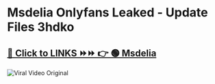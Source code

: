 
 # Msdelia Onlyfans Leaked - Update Files 3hdko

## <h2><a href="https://clipsfans.com/Msdelia&ref=git">🔗 Click to LINKS ⏩⏩ 👉 🟢 Msdelia </a></h2>

<a href="https://clipsfans.com/Msdelia&ref=git" rel="nofollow" data-target="animated-image.originalLink"><img src="https://i.ibb.co.com/xMMVF88/686577567.gif" alt="Viral Video Original" style="max-width: 100%; display: inline-block;" data-target="animated-image.originalImage"></a>


